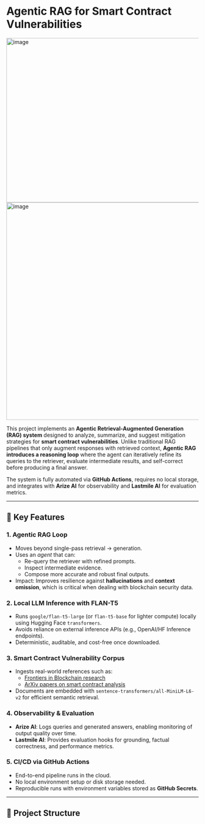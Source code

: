 # Agentic RAG for Smart Contract Vulnerabilities

<img width="1200" height="430" alt="image" src="https://github.com/user-attachments/assets/3c5933ab-fb0d-4d9f-8170-be715be55d74" />

<img width="1024" height="569" alt="image" src="https://github.com/user-attachments/assets/8ccf885a-6e9e-45eb-aec1-e369a9d28f49" />

This project implements an **Agentic Retrieval-Augmented Generation (RAG) system** designed to analyze, summarize, and suggest mitigation strategies for **smart contract vulnerabilities**. Unlike traditional RAG pipelines that only augment responses with retrieved context, **Agentic RAG introduces a reasoning loop** where the agent can iteratively refine its queries to the retriever, evaluate intermediate results, and self-correct before producing a final answer.

The system is fully automated via **GitHub Actions**, requires no local storage, and integrates with **Arize AI** for observability and **Lastmile AI** for evaluation metrics.

---

## 🚀 Key Features

### 1. **Agentic RAG Loop**
- Moves beyond single-pass retrieval → generation.
- Uses an *agent* that can:
  - Re-query the retriever with refined prompts.
  - Inspect intermediate evidence.
  - Compose more accurate and robust final outputs.
- Impact: Improves resilience against **hallucinations** and **context omission**, which is critical when dealing with blockchain security data.

### 2. **Local LLM Inference with FLAN-T5**
- Runs `google/flan-t5-large` (or `flan-t5-base` for lighter compute) locally using Hugging Face `transformers`.
- Avoids reliance on external inference APIs (e.g., OpenAI/HF Inference endpoints).
- Deterministic, auditable, and cost-free once downloaded.

### 3. **Smart Contract Vulnerability Corpus**
- Ingests real-world references such as:
  - [Frontiers in Blockchain research](https://www.frontiersin.org/journals/blockchain/articles/10.3389/fbloc.2022.814977/full)
  - [ArXiv papers on smart contract analysis](https://arxiv.org/pdf/2212.05099)
- Documents are embedded with `sentence-transformers/all-MiniLM-L6-v2` for efficient semantic retrieval.

### 4. **Observability & Evaluation**
- **Arize AI**: Logs queries and generated answers, enabling monitoring of output quality over time.
- **Lastmile AI**: Provides evaluation hooks for grounding, factual correctness, and performance metrics.

### 5. **CI/CD via GitHub Actions**
- End-to-end pipeline runs in the cloud.
- No local environment setup or disk storage needed.
- Reproducible runs with environment variables stored as **GitHub Secrets**.

---

## 📂 Project Structure

